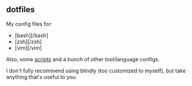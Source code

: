 
## dotfiles

My config files for:

- [bash][/bash]
- [zsh][/zsh]
- [vim][/vim]

Also, some [scripts](/bin) and a bunch of other tool/language
configs.

I don't fully recommend using blindly (too customized to myself),
but take anything that's useful to you.

